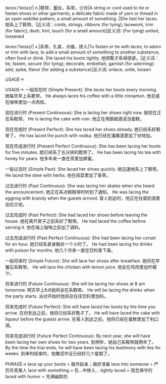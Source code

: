 laces:/ˈleɪsɪz/| n.|鞋带，蕾丝，系带，少许|A string or cord used to tie or fasten shoes or other garments; a delicate fabric made of yarn or thread in an open weblike pattern; a small amount of something. |She tied her laces. 她系上了鞋带。|近义词：cords, strings, ribbons (for tying); lacework, trim (for fabric); dash, hint, touch (for a small amount)|反义词: (For tying) untied, loosened


laces:/ˈleɪsɪz/| v.|系带，扎紧，点缀，掺入|To fasten or tie with laces; to adorn or trim with lace; to add a small amount of something to another substance, often food or drink. |He laced his boots tightly. 他把靴子系得很紧。|近义词：tie, fasten, secure (for tying); decorate, embellish, garnish (for adorning); add, spike, flavor (for adding a substance)|反义词: unlace, untie, loosen


USAGE->

USAGE->
一般现在时 (Simple Present):
She laces her boots every morning. 她每天早上系靴带。
He always laces his coffee with a little cinnamon. 他总是在咖啡里加一点肉桂。

现在进行时 (Present Continuous):
She is lacing her shoes right now. 她现在正在系鞋带。
He is lacing the cake with rum. 他正在用朗姆酒浸泡蛋糕。

现在完成时 (Present Perfect):
She has laced her shoes already. 她已经系好鞋带了。
He has laced the punch with vodka. 他已经在潘趣酒里加了伏特加。

现在完成进行时 (Present Perfect Continuous):
She has been lacing her boots for five minutes. 她已经系了五分钟的靴带了。
He has been lacing his tea with honey for years. 他多年来一直在茶里加蜂蜜。

一般过去时 (Simple Past):
She laced her shoes quickly. 她迅速地系上了鞋带。
He laced the stew with herbs. 他在炖菜里加了香草。

过去进行时 (Past Continuous):
She was lacing her skates when she heard the announcement. 她正在系冰鞋鞋带时听到了通知。
He was lacing the eggnog with brandy when the guests arrived. 客人到达时，他正在往蛋奶酒里加白兰地。

过去完成时 (Past Perfect):
She had laced her shoes before leaving the house.  她在离开房子之前系好了鞋带。
He had laced the coffee before serving it. 他在端上咖啡之前加了调料。

过去完成进行时 (Past Perfect Continuous):
She had been lacing her corset for an hour. 她已经系紧身胸衣一个小时了。
He had been lacing his drinks with poison for months. 他几个月来一直在饮料里下毒。

一般将来时 (Simple Future):
She will lace her shoes after breakfast. 她将在早餐后系鞋带。
He will lace the chicken with lemon juice. 他会在鸡肉里加柠檬汁。

将来进行时 (Future Continuous):
She will be lacing her shoes at 8 am tomorrow. 明天早上8点她将会在系鞋带。
He will be lacing the drinks when the party starts. 派对开始时他将会在往饮料里加料。

将来完成时 (Future Perfect):
She will have laced her boots by the time you arrive. 在你到达之前，她将已经系好靴子了。
He will have laced the cake with liqueur before the guests arrive. 在客人到达之前，他将已经在蛋糕里加了利口酒。

将来完成进行时 (Future Perfect Continuous):
By next year, she will have been lacing her own shoes for two years. 到明年，她自己系鞋带就两年了。
By the time the trial ends, he will have been lacing his testimony with lies for weeks. 到审判结束时，他撒谎作证已经好几个星期了。


PHRASE->
lace up your boots = 振作起来；做好准备
lace into someone = 严厉斥责某人
lace with something = 在...中掺入...
tightly laced = 观念保守的
laced with humor = 充满幽默的
